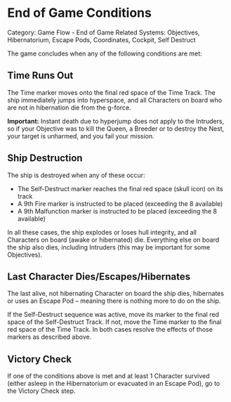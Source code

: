 # End of Game Conditions

Category: Game Flow - End of Game
Related Systems: Objectives, Hibernatorium, Escape Pods, Coordinates, Cockpit, Self Destruct

The game concludes when any of the following conditions are met:

## Time Runs Out

The Time marker moves onto the final red space of the Time Track. The ship immediately jumps into hyperspace, and all Characters on board who are not in hibernation die from the g-force.

**Important:** Instant death due to hyperjump does not apply to the Intruders, so if your Objective was to kill the Queen, a Breeder or to destroy the Nest, your target is unharmed, and you fail your mission.

## Ship Destruction

The ship is destroyed when any of these occur:

- The Self-Destruct marker reaches the final red space (skull icon) on its track
- A 9th Fire marker is instructed to be placed (exceeding the 8 available)
- A 9th Malfunction marker is instructed to be placed (exceeding the 8 available)

In all these cases, the ship explodes or loses hull integrity, and all Characters on board (awake or hibernated) die. Everything else on board the ship also dies, including Intruders (this may be important for some Objectives).

## Last Character Dies/Escapes/Hibernates

The last alive, not hibernating Character on board the ship dies, hibernates or uses an Escape Pod – meaning there is nothing more to do on the ship.

If the Self-Destruct sequence was active, move its marker to the final red space of the Self-Destruct Track. If not, move the Time marker to the final red space of the Time Track. In both cases resolve the effects of those markers as described above.

## Victory Check

If one of the conditions above is met and at least 1 Character survived (either asleep in the Hibernatorium or evacuated in an Escape Pod), go to the Victory Check step.
